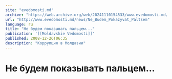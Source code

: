 ```yaml
---
site: "evedomosti.md"
archive: "https://web.archive.org/web/20241110154533/www.evedomosti.md/news/Ne_Budem_Pokazyvat_Paltsem"
url: "http://www.evedomosti.md/news/Ne_Budem_Pokazyvat_Paltsem"
language: ru
title: "Не будем показывать пальцем..."
publication: '[[Moldavskie Vedomosti]]'
published: 2008-12-26T06:35
description: "Коррупция в Молдавии"
---
```


# Не будем показывать пальцем...

